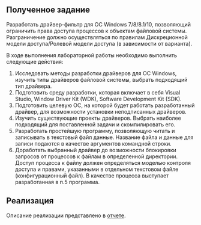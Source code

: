 ## Полученное задание

Разработать драйвер-фильтр для ОС Windows 7/8/8.1/10, позволяющий ограничить права доступа процессов к объектам файловой системы. Разграничение должно осуществляться по правилам Дискреционной модели доступа/Ролевой модели доступа (в зависимости от варианта).

В ходе выполнения лабораторной работы необходимо выполнить следующие действия:
1.  Исследовать методы разработки драйверов для ОС Windows, изучить типы драйверов файловой системы, выбрать подходящий тип драйвера.
2.  Подготовить среду разработки, которая включает в себя Visual Studio, Window Driver Kit (WDK), Software Development Kit (SDK).
3.  Подготовить целевую ОС, на которой будет работать разработанный драйвер, для возможности установки неподписанных драйверов.
4.  Изучить существующие проекты драйверов. Выбрать наиболее подходящий для поставленной задачи и скомпилировать его.
5.  Разработать простейшую программу, позволяющую читать и записывать в текстовый файл данные. Название файла и данные для записи подаются в качестве аргументов командной строки.
6.  Доработать выбранный драйвер до возможности блокировки запросов от процессов к файлам в определенной директории. Доступ процесса к файлу должен определяться моделью контроля доступа и правами, указанными в отдельном текстовом файле (конфигурационный файл). В качестве процесса выступает разработанная в п.5 программа.

## Реализация

Описание реализации представлено в [отчете](отчет.pdf).
